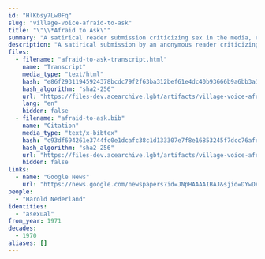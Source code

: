 ```yaml
---
id: "HlKbsy7Lw0Fq"
slug: "village-voice-afraid-to-ask"
title: "\"\\*Afraid to Ask\""
summary: "A satirical reader submission criticizing sex in the media, responding to an article on asexuality"
description: "A satirical submission by an anonymous reader criticizing sex in the media, responding to an article on asexuality written by Harold Nederland in the previous issue of *Village Voice*"
files:
  - filename: "afraid-to-ask-transcript.html"
    name: "Transcript"
    media_type: "text/html"
    hash: "e86f29311945924378bcdc79f2f63ba312bef61e4dc40b93666b9a6bb3a1158a"
    hash_algorithm: "sha2-256"
    url: "https://files-dev.acearchive.lgbt/artifacts/village-voice-afraid-to-ask/afraid-to-ask-transcript.html"
    lang: "en"
    hidden: false
  - filename: "afraid-to-ask.bib"
    name: "Citation"
    media_type: "text/x-bibtex"
    hash: "c93df694261e3744fc0e1dcafc38c1d133307e7f8e16853245f7dcc76afeda91"
    hash_algorithm: "sha2-256"
    url: "https://files-dev.acearchive.lgbt/artifacts/village-voice-afraid-to-ask/afraid-to-ask.bib"
    hidden: false
links:
  - name: "Google News"
    url: "https://news.google.com/newspapers?id=JNpHAAAAIBAJ&sjid=DYwDAAAAIBAJ&pg=4828%2C3223516"
people:
  - "Harold Nederland"
identities:
  - "asexual"
from_year: 1971
decades:
  - 1970
aliases: []
---
```

